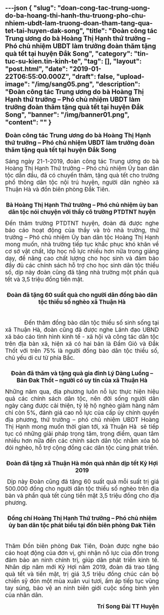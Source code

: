 ---json
{
    "slug": "doan-cong-tac-trung-uong-do-ba-hoang-thi-hanh-thu-truong-pho-chu-nhiem-ubdt-lam-truong-doan-tham-tang-qua-tet-tai-huyen-dak-song",
    "title": "Đoàn công tác Trung ương do bà Hoàng Thị Hạnh thứ trưởng – Phó chủ nhiệm UBDT làm trưởng đoàn thăm tặng quà tết tại huyện Đắk Song",
    "category": "tin-tuc-su-kien.tin-kinh-te",
    "tag": [],
    "layout": "post.html",
    "date": "2019-01-22T06:55:00.000Z",
    "draft": false,
    "upload-image": "/img/sang05.png",
    "description": "Đoàn công tác Trung ương do bà Hoàng Thị Hạnh thứ trưởng – Phó chủ nhiệm UBDT làm trưởng đoàn thăm tặng quà tết tại huyện Đắk Song",
    "banner": "/img/banner01.png",
    "__content__": ""
}
---
<p><strong><span style="font-size:15.0pt">Đo&agrave;n c&ocirc;ng t&aacute;c Trung ương do b&agrave; Ho&agrave;ng Thị Hạnh thứ trưởng &ndash; Ph&oacute; chủ nhiệm UBDT l&agrave;m trưởng đo&agrave;n thăm tặng qu&agrave; tết tại huyện Đắk Song</span></strong></p>

<p style="text-align:justify"><span style="font-size:14.0pt">S&aacute;ng ng&agrave;y 21-1-2019, đo&agrave;n c&ocirc;ng t&aacute;c Trung ương do b&agrave; Ho&agrave;ng Thị Hạnh Thứ trưởng &ndash; Ph&oacute; chủ nhiệm Ủy ban d&acirc;n tộc dẫn đầu, đ&atilde; c&oacute; chuyến thăm, tặng qu&agrave; tết cho trường phổ th&ocirc;ng d&acirc;n tộc nội tr&uacute; huyện, người d&acirc;n ngh&egrave;o x&atilde; Thuận H&agrave; v&agrave; đồn bi&ecirc;n ph&ograve;ng Đắk Ti&ecirc;n.</span></p>

<p style="text-align:justify"><img alt="" src="/img/sang01.png" /></p>

<p style="text-align:center"><strong><span style="font-size:14.0pt">B&agrave; Ho&agrave;ng Thị Hạnh Thứ trưởng &ndash; Ph&oacute; chủ nhiệm ủy ban d&acirc;n tộc n&oacute;i chuyện với thầy c&ocirc; trường PTDTNT huyện</span></strong></p>

<p style="text-align:justify"><span style="font-size:14.0pt">Đến thăm trường PTDTNT huyện, đo&agrave;n đ&atilde; được nghe b&aacute;o c&aacute;o hoạt động của thầy v&agrave; tr&ograve; nh&agrave; trường, thứ trưởng &ndash; Ph&oacute; chủ nhiệm Ủy ban d&acirc;n tộc Ho&agrave;ng Thị Hạnh mong muốn, nh&agrave; trường tiếp tục khắc phục kh&oacute; khăn về cơ sở vật chất, lớp học nỗ lực nhiều hơn nữa trong giảng dạy, để n&acirc;ng cao chất lượng cho học sinh v&agrave; đảm bảo đầy đủ c&aacute;c ch&iacute;nh s&aacute;ch hỗ trợ cho học sinh d&acirc;n tộc thiểu số, dịp n&agrave;y đo&agrave;n cũng đ&atilde; tặng nh&agrave; trường một phần qu&agrave; tết v&agrave; 3,5 triệu đồng tiền mặt.</span></p>

<p style="text-align:justify"><img alt="" src="/img/sang02.png" /></p>

<p style="text-align:center"><strong><span style="font-size:14.0pt">Đo&agrave;n đ&atilde; tặng 60 suất qu&agrave; cho người d&acirc;n đồng b&agrave;o d&acirc;n tộc thiểu số ngh&egrave;o x&atilde; Thuận H&agrave;</span></strong></p>

<p style="text-align:justify">&nbsp;</p>

<p style="text-align:justify"><span style="font-size:14.0pt">&nbsp;&nbsp; &nbsp;&nbsp;&nbsp;&nbsp;&nbsp;&nbsp;&nbsp;&nbsp;Đến thăm đồng b&agrave;o d&acirc;n tộc thiểu số sinh sống tại x&atilde; Thuận H&agrave;, đo&agrave;n cũng đ&atilde; được nghe L&atilde;nh đạo UBND x&atilde; b&aacute;o c&aacute;o t&igrave;nh h&igrave;nh kinh tế - x&atilde; hội v&agrave; c&ocirc;ng t&aacute;c d&acirc;n tộc tr&ecirc;n địa b&agrave;n x&atilde;, hiện x&atilde; c&oacute; hai bản l&agrave; Đầm Giỏ v&agrave; Đắk Thốt với tr&ecirc;n 75% l&agrave; người đồng b&agrave;o d&acirc;n tộc thiểu số, chủ yếu di cư từ ph&iacute;a Bắc. </span></p>

<p style="text-align:justify"><img alt="" src="/img/sang03.png" /></p>

<p style="text-align:center"><strong><span style="font-size:14.0pt">Đo&agrave;n đ&atilde; thăm v&agrave; tặng qu&agrave; gia đ&igrave;nh L&yacute; D&agrave;ng Luồng &ndash; Bản Đak Thốt &ndash; người c&oacute; uy t&iacute;n của x&atilde; Thuận H&agrave;</span></strong></p>

<p style="text-align:justify"><span style="font-size:14.0pt">Những năm qua, địa phương lu&ocirc;n nỗ lực thực hiện hiệu quả c&aacute;c ch&iacute;nh s&aacute;ch d&acirc;n tộc, n&ecirc;n đời sống người d&acirc;n ng&agrave;y c&agrave;ng được cải thiện, tỷ lệ hộ ngh&egrave;o giảm h&agrave;ng năm chỉ c&ograve;n 5%, đ&aacute;nh gi&aacute; cao nỗ lực của cấp ủy ch&iacute;nh quyền địa phương, thứ trưởng &ndash; ph&oacute; chủ nhiệm UBDT Ho&agrave;ng Thị Hạnh mong muốn thời gian tới, x&atilde; Thuận H&agrave;&nbsp; sẽ tiếp tục c&oacute; những giải ph&aacute;p trọng t&acirc;m, trọng điểm, quan t&acirc;m nhiều hơn nữa đến c&aacute;c ch&iacute;nh s&aacute;ch d&acirc;n tộc nhằm x&oacute;a bỏ đ&oacute;i ngh&egrave;o, hỗ trợ cộng đồng c&aacute;c d&acirc;n tộc c&ugrave;ng ph&aacute;t triển.</span></p>

<p style="text-align:justify"><img alt="" src="/img/sang04.png" /></p>

<p style="text-align:center"><strong><span style="font-size:14.0pt">Đo&agrave;n đ&atilde; tặng x&atilde; Thuận H&agrave; m&oacute;n qu&agrave; nh&acirc;n dịp tết Kỷ Hợi 2019</span></strong></p>

<p style="text-align:justify"><span style="font-size:14.0pt">&nbsp;Dịp n&agrave;y Đo&agrave;n cũng đ&atilde; tặng 60 suất qu&agrave; mỗi suất trị gi&aacute; 500.000 đồng cho người d&acirc;n tộc thiểu số ngh&egrave;o tr&ecirc;n địa b&agrave;n v&agrave; phần qu&agrave; tết c&ugrave;ng tiền mặt 3,5 triệu đồng cho địa phương.</span></p>

<p style="text-align:justify"><img alt="" src="/img/sang05.png" /></p>

<p style="text-align:center"><strong><span style="font-size:14.0pt">Đồng ch&iacute; Ho&agrave;ng Thị Hạnh Thứ trưởng &ndash; Ph&oacute; chủ nhiệm ủy ban d&acirc;n tộc ph&aacute;t biểu tại đồn bi&ecirc;n ph&ograve;ng Đak Ti&ecirc;n</span></strong></p>

<p style="text-align:justify">&nbsp;</p>

<p style="text-align:justify"><span style="font-size:14.0pt">Thăm Đồn bi&ecirc;n ph&ograve;ng Đak Ti&ecirc;n, Đo&agrave;n được nghe b&aacute;o c&aacute;o hoạt động của đơn vị, ghi nhận nỗ lực của đồn trong đảm bảo an ninh ch&iacute;nh trị, gi&uacute;p d&acirc;n ph&aacute;t triển kinh tế. Nh&acirc;n dịp năm mới Kỷ Hợi năm 2019, đo&agrave;n đ&atilde; trao tặng qu&agrave; tết v&agrave; tiền mặt, trị gi&aacute; 3,5 triệu đồng ch&uacute;c c&aacute;n bộ chiến sỹ đ&oacute;n một m&ugrave;a xu&acirc;n vui tươi, ấm &aacute;p tiếp tục vũng tay s&uacute;ng, bảo vệ an ninh bi&ecirc;n giới cuộc sống b&igrave;nh y&ecirc;n của nh&acirc;n d&acirc;n.</span></p>

<p style="text-align:right"><strong><span style="font-size:14.0pt">Tr&iacute; Song Đ&agrave;i TT Huyện</span></strong></p>